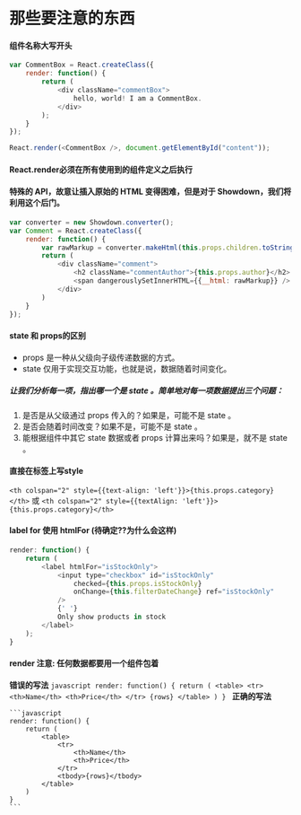 # 那些要注意的东西


#### 组件名称大写开头
```javascript
var CommentBox = React.createClass({
	render: function() {
		return (
			<div className="commentBox">
				hello, world! I am a CommentBox.
			</div>
		);
	}
});

React.render(<CommentBox />, document.getElementById("content"));
```

#### React.render必须在所有使用到的组件定义之后执行

#### 特殊的 API，故意让插入原始的 HTML 变得困难，但是对于 Showdown，我们将利用这个后门。
```javascript
var converter = new Showdown.converter();
var Comment = React.createClass({
	render: function() {
		var rawMarkup = converter.makeHtml(this.props.children.toString());
		return (
			<div className="comment">
				<h2 className="commentAuthor">{this.props.author}</h2>
				<span dangerouslySetInnerHTML={{__html: rawMarkup}} />
			</div> 
		)
	}
});
```

#### state 和 props的区别
* props 是一种从父级向子级传递数据的方式。
* state 仅用于实现交互功能，也就是说，数据随着时间变化。
##### 让我们分析每一项，指出哪一个是 state 。简单地对每一项数据提出三个问题：
1. 是否是从父级通过 props 传入的？如果是，可能不是 state 。
2. 是否会随着时间改变？如果不是，可能不是 state 。
3. 能根据组件中其它 state 数据或者 props 计算出来吗？如果是，就不是 state 。

#### 直接在标签上写style
`<th colspan="2" style={{text-align: 'left'}}>{this.props.category}</th>`
或 
`<th colspan="2" style={{textAlign: 'left'}}>{this.props.category}</th>`


#### label for 使用 htmlFor (待确定??为什么会这样)
```javascript
render: function() {
	return (
		<label htmlFor="isStockOnly">
			<input type="checkbox" id="isStockOnly" 
				checked={this.props.isStockOnly} 
				onChange={this.filterDateChange} ref="isStockOnly"
			/>
			{' '}
			Only show products in stock
		</label>
	);
}
```

#### render 注意: 任何数据都要用一个组件包着
__错误的写法__
	```javascript
	render: function() {
		return (
			<table>
				<tr>
					<th>Name</th>
					<th>Price</th>
				</tr>
				{rows}
			</table>
		)
	}
	```
__正确的写法__

	```javascript
	render: function() {
		return (
			<table>
				<tr>
					<th>Name</th>
					<th>Price</th>
				</tr>
				<tbody>{rows}</tbody>
			</table>
		)
	}
	```



